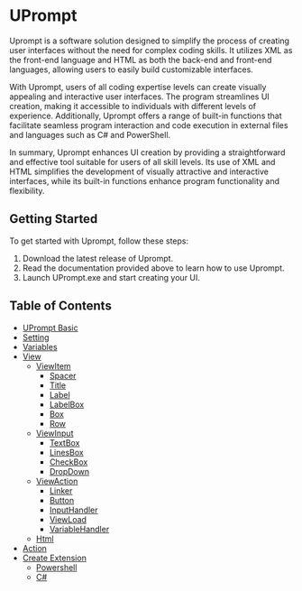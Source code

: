 # UPrompt

Uprompt is a software solution designed to simplify the process of creating user interfaces without the need for complex coding skills. It utilizes XML as the front-end language and HTML as both the back-end and front-end languages, allowing users to easily build customizable interfaces.

With Uprompt, users of all coding expertise levels can create visually appealing and interactive user interfaces. The program streamlines UI creation, making it accessible to individuals with different levels of experience. Additionally, Uprompt offers a range of built-in functions that facilitate seamless program interaction and code execution in external files and languages such as C# and PowerShell.

In summary, Uprompt enhances UI creation by providing a straightforward and effective tool suitable for users of all skill levels. Its use of XML and HTML simplifies the development of visually attractive and interactive interfaces, while its built-in functions enhance program functionality and flexibility.

## Getting Started
To get started with Uprompt, follow these steps:
1. Download the latest release of Uprompt.
2. Read the documentation provided above to learn how to use Uprompt.
3. Launch UPrompt.exe and start creating your UI.

## Table of Contents
- [UPrompt Basic](https://github.com/TopDeveloper29/UPrompt/blob/Post/Documentation/Basic.md)
- [Setting](https://github.com/TopDeveloper29/UPrompt/blob/Post/Documentation/Setting.md)
- [Variables](https://github.com/TopDeveloper29/UPrompt/blob/Post/Documentation/Variable.md)
- [View](https://github.com/TopDeveloper29/UPrompt/blob/Post/Documentation/View.md)
  - [ViewItem](https://github.com/TopDeveloper29/UPrompt/blob/Post/Documentation/View.md#viewitem)
    - [Spacer](https://github.com/TopDeveloper29/UPrompt/blob/Post/Documentation/View.md#spacer)
    - [Title](https://github.com/TopDeveloper29/UPrompt/blob/Post/Documentation/View.md#title)
    - [Label](https://github.com/TopDeveloper29/UPrompt/blob/Post/Documentation/View.md#label)
    - [LabelBox](https://github.com/TopDeveloper29/UPrompt/blob/Post/Documentation/View.md#labelbox)
    - [Box](https://github.com/TopDeveloper29/UPrompt/blob/Post/Documentation/View.md#box)
    - [Row](https://github.com/TopDeveloper29/UPrompt/blob/Post/Documentation/View.md#row)
  - [ViewInput](https://github.com/TopDeveloper29/UPrompt/blob/Post/Documentation/View.md#top--viewinput)
    - [TextBox](https://github.com/TopDeveloper29/UPrompt/blob/Post/Documentation/View.md#textbox)
    - [LinesBox](https://github.com/TopDeveloper29/UPrompt/blob/Post/Documentation/View.md#linesbox)
    - [CheckBox](https://github.com/TopDeveloper29/UPrompt/blob/Post/Documentation/View.md#checkbox)
    - [DropDown](https://github.com/TopDeveloper29/UPrompt/blob/Post/Documentation/View.md#dropdown)
  - [ViewAction](https://github.com/TopDeveloper29/UPrompt/blob/Post/Documentation/View.md#top--viewaction)
    - [Linker](https://github.com/TopDeveloper29/UPrompt/blob/Post/Documentation/View.md#linker)
    - [Button](https://github.com/TopDeveloper29/UPrompt/blob/Post/Documentation/View.md#button)
    - [InputHandler](https://github.com/TopDeveloper29/UPrompt/blob/Post/Documentation/View.md#inputhandler)
    - [ViewLoad](https://github.com/TopDeveloper29/UPrompt/blob/Post/Documentation/View.md#viewload)
    - [VariableHandler](https://github.com/TopDeveloper29/UPrompt/blob/Post/Documentation/View.md#variablehandler)
  - [Html](https://github.com/TopDeveloper29/UPrompt/blob/Post/Documentation/View.md#top--html)
- [Action](https://github.com/TopDeveloper29/UPrompt/blob/Post/Documentation/Action.md)
- [Create Extension](https://github.com/TopDeveloper29/UPrompt/blob/Post/Documentation/Extention.md)
  - [Powershell](https://github.com/TopDeveloper29/UPrompt/blob/Post/Documentation/Extention.md)
  - [C#](https://github.com/TopDeveloper29/UPrompt/blob/Post/Documentation/Extention.md)
  

